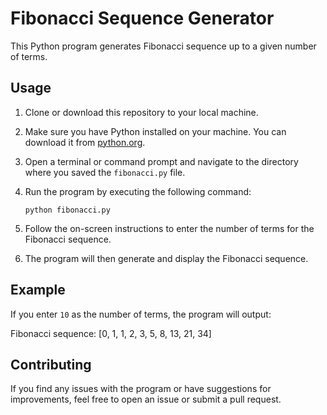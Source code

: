 # Fibonacci Sequence Generator

This Python program generates Fibonacci sequence up to a given number of terms.

## Usage

1. Clone or download this repository to your local machine.

2. Make sure you have Python installed on your machine. You can download it from [python.org](https://www.python.org/).

3. Open a terminal or command prompt and navigate to the directory where you saved the `fibonacci.py` file.

4. Run the program by executing the following command:

    ```
    python fibonacci.py
    ```

5. Follow the on-screen instructions to enter the number of terms for the Fibonacci sequence.

6. The program will then generate and display the Fibonacci sequence.

## Example

If you enter `10` as the number of terms, the program will output:

Fibonacci sequence:
[0, 1, 1, 2, 3, 5, 8, 13, 21, 34]


## Contributing

If you find any issues with the program or have suggestions for improvements, feel free to open an issue or submit a pull request.

